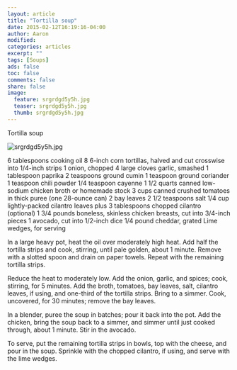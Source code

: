 ```yaml
---
layout: article
title: "Tortilla soup"
date: 2015-02-12T16:19:16-04:00
author: Aaron
modified:
categories: articles
excerpt: ""
tags: [Soups]
ads: false
toc: false
comments: false
share: false
image:
  feature: srgrdgd5y5h.jpg
  teaser: srgrdgd5y5h.jpg
  thumb: srgrdgd5y5h.jpg
---
```



Tortilla soup

![srgrdgd5y5h.jpg](srgrdgd5y5h.jpg)

6 tablespoons cooking oil
8 6-inch corn tortillas, halved and cut crosswise into 1/4-inch strips
1 onion, chopped
4 large cloves garlic, smashed
1 tablespoon paprika
2 teaspoons ground cumin
1 teaspoon ground coriander
1 teaspoon chili powder
1/4 teaspoon cayenne
1 1/2 quarts canned low-sodium chicken broth or homemade stock
3 cups canned crushed tomatoes in thick puree (one 28-ounce can)
2 bay leaves
2 1/2 teaspoons salt
1/4 cup lightly-packed cilantro leaves plus 3 tablespoons chopped cilantro (optional)
1 3/4 pounds boneless, skinless chicken breasts, cut into 3/4-inch pieces
1 avocado, cut into 1/2-inch dice
1/4 pound cheddar, grated
Lime wedges, for serving

In a large heavy pot, heat the oil over moderately high heat. Add half the tortilla strips and cook, stirring, until pale golden, about 1 minute. Remove with a slotted spoon and drain on paper towels. Repeat with the remaining tortilla strips.

Reduce the heat to moderately low. Add the onion, garlic, and spices; cook, stirring, for 5 minutes. Add the broth, tomatoes, bay leaves, salt, cilantro leaves, if using, and one-third of the tortilla strips. Bring to a simmer. Cook, uncovered, for 30 minutes; remove the bay leaves.

In a blender, puree the soup in batches; pour it back into the pot. Add the chicken, bring the soup back to a simmer, and simmer until just cooked through, about 1 minute. Stir in the avocado.

To serve, put the remaining tortilla strips in bowls, top with the cheese, and pour in the soup. Sprinkle with the chopped cilantro, if using, and serve with the lime wedges.